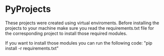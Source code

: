 # PyProjects

These projects were created using virtual enviroments.
Before installing the projects to your machine make sure you read
the requirements.txt file for the corresponding project to install
those required modules.

If you want to install those modules you can run the following
code:
    "pip install -r requirements.txt"

